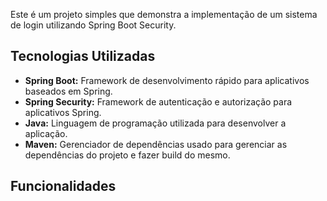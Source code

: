 Este é um projeto simples que demonstra a implementação de um sistema de login utilizando Spring Boot Security.

## Tecnologias Utilizadas

- **Spring Boot:** Framework de desenvolvimento rápido para aplicativos baseados em Spring.
- **Spring Security:** Framework de autenticação e autorização para aplicativos Spring.
- **Java:** Linguagem de programação utilizada para desenvolver a aplicação.
- **Maven:** Gerenciador de dependências usado para gerenciar as dependências do projeto e fazer build do mesmo.

## Funcionalidades
